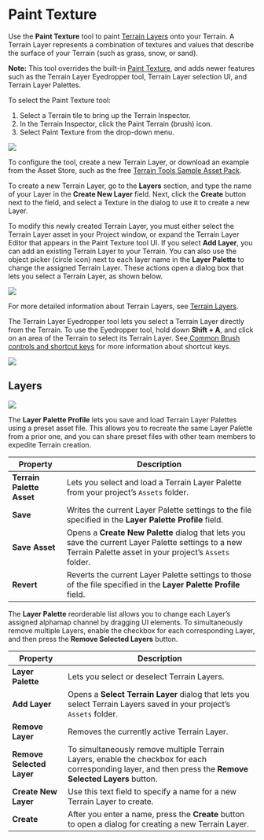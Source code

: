 # Paint Texture

Use the **Paint Texture** tool to paint [Terrain Layers](https://docs.unity3d.com/Manual/class-TerrainLayer.html) onto your Terrain. A Terrain Layer represents a combination of textures and values that describe the surface of your Terrain (such as grass, snow, or sand).

**Note:** This tool overrides the built-in [Paint Texture](https://docs.unity3d.com/Manual/terrain-PaintTexture.html), and adds newer features such as the Terrain Layer Eyedropper tool, Terrain Layer selection UI, and Terrain Layer Palettes.

To select the Paint Texture tool:
1. Select a Terrain tile to bring up the Terrain Inspector.
2. In the Terrain Inspector, click the Paint Terrain (brush) icon.
3. Select Paint Texture from the drop-down menu.

![](images/2-60-paint-texture-01.png)

To configure the tool, create a new Terrain Layer, or download an example from the Asset Store, such as the free [Terrain Tools Sample Asset Pack](https://assetstore.unity.com/packages/2d/textures-materials/nature/terrain-tools-sample-asset-pack-145808).

To create a new Terrain Layer, go to the **Layers** section, and type the name of your Layer in the **Create New Layer** field. Next, click the **Create** button next to the field, and select a Texture in the dialog to use it to create a new Layer.

To modify this newly created Terrain Layer, you must either select the Terrain Layer asset in your Project window, or expand the Terrain Layer Editor that appears in the Paint Texture tool UI. If you select **Add Layer**, you can add an existing Terrain Layer to your Terrain. You can also use the object picker (circle icon) next to each layer name in the **Layer Palette** to change the assigned Terrain Layer. These actions open a dialog box that lets you select a Terrain Layer, as shown below.

![](images/2-60-paint-texture-02.png)

For more detailed information about Terrain Layers, see [Terrain Layers](https://docs.unity3d.com/Manual/class-TerrainLayer.html).

The Terrain Layer Eyedropper tool lets you select a Terrain Layer directly from the Terrain. To use the Eyedropper tool, hold down **Shift + A**, and click on an area of the Terrain to select its Terrain Layer. See[ Common Brush controls and shortcut keys](brush-controls-shortcut-keys.md) for more information about shortcut keys.

![](images/2-60-paint-texture-03.png)

## Layers

![](images/2-60-paint-texture-04.png)

The **Layer Palette Profile** lets you save and load Terrain Layer Palettes using a preset asset file. This allows you to recreate the same Layer Palette from a prior one, and you can share preset files with other team members to expedite Terrain creation.

| **Property**         | **Description**                                              |
| -------------------- | ------------------------------------------------------------ |
| **Terrain Palette Asset** | Lets you select and load a Terrain Layer Palette from your project’s `Assets` folder. |
| **Save**                  | Writes the current Layer Palette settings to the file specified in the **Layer Palette Profile** field. |
| **Save Asset**            | Opens a **Create New Palette** dialog that lets you save the current Layer Palette settings to a new Terrain Palette asset in your project’s `Assets` folder. |
| **Revert**                | Reverts the current Layer Palette settings to those of the file specified in the **Layer Palette Profile** field. |

The **Layer Palette** reorderable list allows you to change each Layer’s assigned alphamap channel by dragging UI elements. To simultaneously remove multiple Layers, enable the checkbox for each corresponding Layer, and then press the **Remove Selected Layers** button.

| **Property**              | **Description**                                              |
| ------------------------- | ------------------------------------------------------------ |
| **Layer Palette**         | Lets you select or deselect Terrain Layers. |
| **Add Layer**             | Opens a **Select Terrain Layer** dialog that lets you select Terrain Layers saved in your project’s `Assets` folder. |
| **Remove Layer**          | Removes the currently active Terrain Layer. |
| **Remove Selected Layer** | To simultaneously remove multiple Terrain Layers, enable the checkbox for each corresponding layer, and then press the **Remove Selected Layers** button. |
| **Create New Layer**      | Use this text field to specify a name for a new Terrain Layer to create. |
| **Create**             | After you enter a name, press the **Create** button to open a dialog for creating a new Terrain Layer. |

